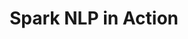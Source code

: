 ---
layout: demopage
title: Spark NLP in Action
full_width: true
permalink: /legal_assertion_status
key: demo
license: false
show_edit_on_github: false
show_date: false
data:
  sections:  
    - title: Spark NLP for Legal
      excerpt: Understand Entity Context
      secheader: yes
      secheader:
        - title: Spark NLP for Legal
          subtitle: Understand Entity Context
          activemenu: legal_assertion_status
      source: yes
      source: 
        - title: Identify Competitors in a text   
          id: identify_competitors_text   
          image: 
              src: /assets/images/Identify_Competitors_in_a_text.svg
          image2: 
              src: /assets/images/Identify_Competitors_in_a_text_f.svg
          excerpt: This model uses Assertion Status to identify if a PRODUCT or an ORG is mentioned to be a competitor.
          actions:
          - text: Live Demo
            type: normal
            url: https://demo.johnsnowlabs.com/finance/ASSERTIONDL_COMPETITORS
          - text: Colab Netbook
            type: blue_btn
            url:                 
---